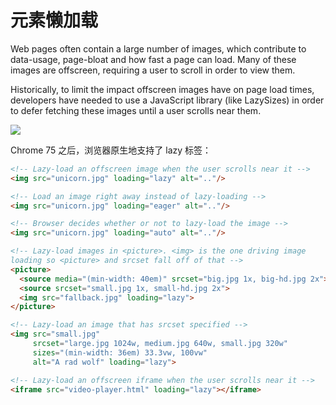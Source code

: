 # 元素懒加载

Web pages often contain a large number of images, which contribute to data-usage, page-bloat and how fast a page can load. Many of these images are offscreen, requiring a user to scroll in order to view them.

Historically, to limit the impact offscreen images have on page load times, developers have needed to use a JavaScript library (like LazySizes) in order to defer fetching these images until a user scrolls near them.

![](https://ww1.sinaimg.cn/large/007rAy9hly1g1vpvdx4mgj31g90u07br.jpg)

Chrome 75 之后，浏览器原生地支持了 lazy 标签：

```html
<!-- Lazy-load an offscreen image when the user scrolls near it -->
<img src="unicorn.jpg" loading="lazy" alt=".."/>

<!-- Load an image right away instead of lazy-loading -->
<img src="unicorn.jpg" loading="eager" alt=".."/>

<!-- Browser decides whether or not to lazy-load the image -->
<img src="unicorn.jpg" loading="auto" alt=".."/>

<!-- Lazy-load images in <picture>. <img> is the one driving image 
loading so <picture> and srcset fall off of that -->
<picture>
  <source media="(min-width: 40em)" srcset="big.jpg 1x, big-hd.jpg 2x">
  <source srcset="small.jpg 1x, small-hd.jpg 2x">
  <img src="fallback.jpg" loading="lazy">
</picture>

<!-- Lazy-load an image that has srcset specified -->
<img src="small.jpg"
     srcset="large.jpg 1024w, medium.jpg 640w, small.jpg 320w"
     sizes="(min-width: 36em) 33.3vw, 100vw"
     alt="A rad wolf" loading="lazy">

<!-- Lazy-load an offscreen iframe when the user scrolls near it -->
<iframe src="video-player.html" loading="lazy"></iframe>
```